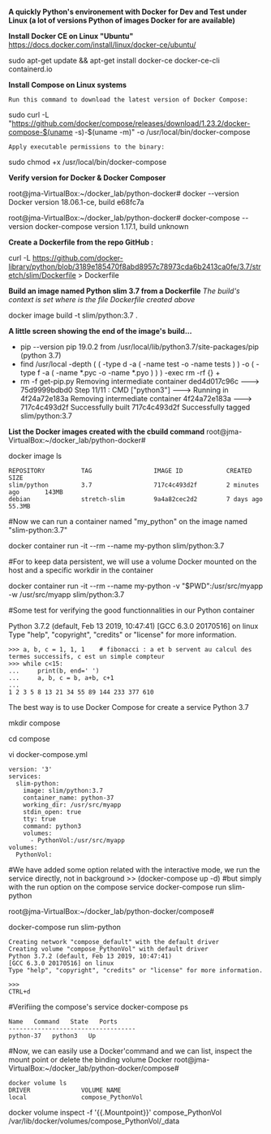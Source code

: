 **A quickly Python's environement with Docker for Dev and Test under Linux (a lot of versions Python of images Docker for are available)**

**Install Docker CE on Linux "Ubuntu"**
https://docs.docker.com/install/linux/docker-ce/ubuntu/

sudo apt-get update && apt-get install docker-ce docker-ce-cli containerd.io

**Install Compose on Linux systems**

    Run this command to download the latest version of Docker Compose:

sudo curl -L "https://github.com/docker/compose/releases/download/1.23.2/docker-compose-$(uname -s)-$(uname -m)" -o /usr/local/bin/docker-compose

    Apply executable permissions to the binary:

sudo chmod +x /usr/local/bin/docker-compose


**Verify version for Docker & Docker Composer**

root@jma-VirtualBox:~/docker_lab/python-docker# docker --version
Docker version 18.06.1-ce, build e68fc7a

root@jma-VirtualBox:~/docker_lab/python-docker# docker-compose --version
docker-compose version 1.17.1, build unknown

**Create a Dockerfile from the repo GitHub :**

curl -L
https://github.com/docker-library/python/blob/3189e185470f8abd8957c78973cda6b2413ca0fe/3.7/stretch/slim/Dockerfile > Dockerfile

**Build an image named Python slim 3.7 from a Dockerfile**
*The build's context is set where is the file Dockerfile created above*

docker image build -t slim/python:3.7 .

**A little screen showing the end of the image's build...**
+ pip --version
pip 19.0.2 from /usr/local/lib/python3.7/site-packages/pip (python 3.7)
+ find /usr/local -depth ( ( -type d -a ( -name test -o -name tests ) ) -o ( -type f -a ( -name *.pyc -o -name *.pyo ) ) ) -exec rm -rf {} +
+ rm -f get-pip.py
Removing intermediate container ded4d017c96c
 ---> 75d9999bdbd0
Step 11/11 : CMD ["python3"]
 ---> Running in 4f24a72e183a
Removing intermediate container 4f24a72e183a
 ---> 717c4c493d2f
Successfully built 717c4c493d2f
Successfully tagged slim/python:3.7

**List the Docker images created with the cbuild command**
root@jma-VirtualBox:~/docker_lab/python-docker#

 docker image ls

    REPOSITORY          TAG                 IMAGE ID            CREATED             SIZE
    slim/python         3.7                 717c4c493d2f        2 minutes ago       143MB
    debian              stretch-slim        9a4a82cec2d2        7 days ago          55.3MB

#Now we can run a container named "my_python" on the image named "slim-python:3.7"

docker container run -it --rm --name my-python slim/python:3.7

#For to keep data persistent, we will use a volume Docker mounted on the host and a specific workdir in the container

docker container run -it --rm --name my-python -v "$PWD":/usr/src/myapp -w /usr/src/myapp slim/python:3.7

#Some test for verifying the good functionnalities in our Python container

Python 3.7.2 (default, Feb 13 2019, 10:47:41)
[GCC 6.3.0 20170516] on linux
Type "help", "copyright", "credits" or "license" for more information.

    >>> a, b, c = 1, 1, 1    # fibonacci : a et b servent au calcul des termes successifs, c est un simple compteur
    >>> while c<15:
    ...     print(b, end=' ')
    ...     a, b, c = b, a+b, c+1
    ...
    1 2 3 5 8 13 21 34 55 89 144 233 377 610

The best way is to use Docker Compose for create a service Python 3.7

mkdir compose

cd compose

vi docker-compose.yml

    version: '3'
    services:
      slim-python:
        image: slim/python:3.7
        container_name: python-37
        working_dir: /usr/src/myapp
        stdin_open: true
        tty: true
        command: python3
        volumes:
          - PythonVol:/usr/src/myapp
    volumes:
      PythonVol:

#We have added some option related with the interactive mode, we run the service directly, not in background >> (docker-compose up -d)
#but simply with the run option on the compose service
docker-compose run slim-python

root@jma-VirtualBox:~/docker_lab/python-docker/compose#

docker-compose run slim-python

    Creating network "compose_default" with the default driver
    Creating volume "compose_PythonVol" with default driver
    Python 3.7.2 (default, Feb 13 2019, 10:47:41)
    [GCC 6.3.0 20170516] on linux
    Type "help", "copyright", "credits" or "license" for more information.

    >>>
    CTRL+d

#Verifiing the compose's service
docker-compose ps

    Name   Command   State   Ports
    -----------------------------------
    python-37   python3   Up    

#Now, we can easily use a Docker'command and we can list, inspect the mount point or delete the binding volume Docker
root@jma-VirtualBox:~/docker_lab/python-docker/compose#

    docker volume ls
    DRIVER              VOLUME NAME
    local               compose_PythonVol

docker volume inspect -f '{{.Mountpoint}}' compose_PythonVol
/var/lib/docker/volumes/compose_PythonVol/_data
